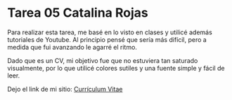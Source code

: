 # Tarea 05 Catalina Rojas

Para realizar esta tarea, me basé en lo visto en clases y utilicé además tutoriales de Youtube. Al principio pensé que sería más difícil, pero a medida que fui avanzando le agarré el ritmo.

Dado que es un CV, mi objetivo fue que no estuviera tan saturado visualmente, por lo que utilicé colores sutiles y una fuente simple y fácil de leer.

Dejo el link de mi sitio: [Currículum Vitae](https://catalinarj.github.io/catarojasgaete/)